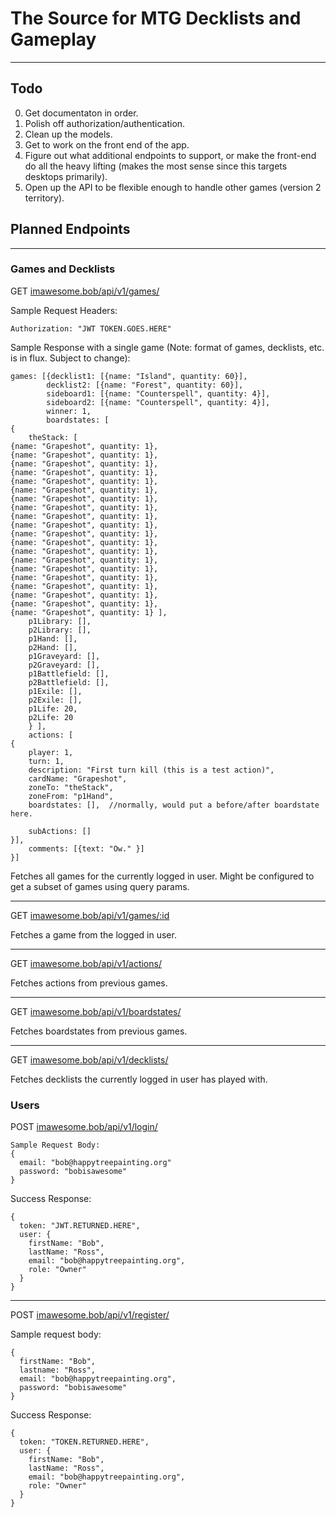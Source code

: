 # The Source for MTG Decklists and Gameplay
---

## Todo
0. Get documentaton in order.
1. Polish off authorization/authentication.
2. Clean up the models.
3. Get to work on the front end of the app.
4. Figure out what additional endpoints to support, or make the front-end do all the heavy lifting (makes the most sense since this targets desktops primarily).
6. Open up the API to be flexible enough to handle other games (version 2 territory).

## Planned Endpoints
------


### Games and Decklists

GET [imawesome.bob/api/v1/games/](#)

Sample Request Headers:
```
Authorization: "JWT TOKEN.GOES.HERE"
```

Sample Response with a single game (Note: format of games, decklists, etc. is in flux.  Subject to change):
```
games: [{decklist1: [{name: "Island", quantity: 60}],
		decklist2: [{name: "Forest", quantity: 60}],
		sideboard1: [{name: "Counterspell", quantity: 4}],
		sideboard2: [{name: "Counterspell", quantity: 4}],
		winner: 1,
		boardstates: [
{
	theStack: [
{name: "Grapeshot", quantity: 1},
{name: "Grapeshot", quantity: 1},
{name: "Grapeshot", quantity: 1},
{name: "Grapeshot", quantity: 1},
{name: "Grapeshot", quantity: 1},
{name: "Grapeshot", quantity: 1},
{name: "Grapeshot", quantity: 1},
{name: "Grapeshot", quantity: 1},
{name: "Grapeshot", quantity: 1},
{name: "Grapeshot", quantity: 1},
{name: "Grapeshot", quantity: 1},
{name: "Grapeshot", quantity: 1},
{name: "Grapeshot", quantity: 1},
{name: "Grapeshot", quantity: 1},
{name: "Grapeshot", quantity: 1},
{name: "Grapeshot", quantity: 1},
{name: "Grapeshot", quantity: 1},
{name: "Grapeshot", quantity: 1},
{name: "Grapeshot", quantity: 1},
{name: "Grapeshot", quantity: 1} ],
	p1Library: [],
	p2Library: [],
	p1Hand: [],
	p2Hand: [],
	p1Graveyard: [],
	p2Graveyard: [],
	p1Battlefield: [],
	p2Battlefield: [],
	p1Exile: [],
	p2Exile: [],
	p1Life: 20,
	p2Life: 20 
	} ],
	actions: [
{
	player: 1,
	turn: 1,
	description: "First turn kill (this is a test action)",
	cardName: "Grapeshot",
	zoneTo: "theStack",
	zoneFrom: "p1Hand",
	boardstates: [],  //normally, would put a before/after boardstate here.

	subActions: []
}],
	comments: [{text: "Ow." }]
}]
```

Fetches all games for the currently logged in user.  Might be configured to get a subset of games using query params.

<hr>

GET [imawesome.bob/api/v1/games/:id](#) 

Fetches a game from the logged in user.

<hr>

GET [imawesome.bob/api/v1/actions/](#) 

Fetches actions from previous games.

<hr>

GET [imawesome.bob/api/v1/boardstates/](#) 

Fetches boardstates from previous games.

<hr>

GET [imawesome.bob/api/v1/decklists/](#) 

Fetches decklists the currently logged in user has played with.


### Users

POST [imawesome.bob/api/v1/login/](#) 
```
Sample Request Body:
{
  email: "bob@happytreepainting.org"
  password: "bobisawesome"
}
```

Success Response:
```
{
  token: "JWT.RETURNED.HERE",
  user: {
    firstName: "Bob",
    lastName: "Ross",
    email: "bob@happytreepainting.org",
    role: "Owner"
  }
}
```

<hr>

POST [imawesome.bob/api/v1/register/](#) 

Sample request body:
```
{
  firstName: "Bob",
  lastname: "Ross",
  email: "bob@happytreepainting.org",
  password: "bobisawesome"
}
```

Success Response:
```
{
  token: "TOKEN.RETURNED.HERE",
  user: {
    firstName: "Bob",
    lastName: "Ross",
    email: "bob@happytreepainting.org",
    role: "Owner"
  }
}
```
  

